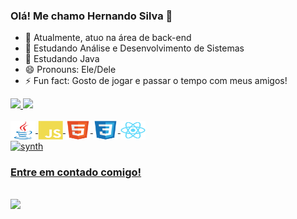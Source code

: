 ### Olá! Me chamo Hernando Silva 👋

- 🔭 Atualmente, atuo na área de back-end
- 📘 Estudando Análise e Desenvolvimento de Sistemas
- 🌱 Estudando Java
- 😄 Pronouns: Ele/Dele
- ⚡ Fun fact: Gosto de jogar e passar o tempo com meus amigos!

 <div>
   <a href="https://github.com/HernandoSilva">
   <img height="170em" src="https://github-readme-stats.vercel.app/api?username=HernandoSilva&show_icons=true&theme=neon&include_all_commits=true&count_private=true"/>
   <img height="170em" src="https://github-readme-stats.vercel.app/api/top-langs/?username=HernandoSilva&layout=compact&langs_count=6&theme=neon"/>
</div>


<div>
<div style="display: inline_block"><br>
  <img align="center" alt="Java" height="30" width="40" src="https://raw.githubusercontent.com/devicons/devicon/master/icons/java/java-original.svg">
  <img align="center" alt="Js" height="30" width="40" src="https://raw.githubusercontent.com/devicons/devicon/master/icons/javascript/javascript-plain.svg">
  <img align="center" alt="HTML" height="30" width="40" src="https://raw.githubusercontent.com/devicons/devicon/master/icons/html5/html5-original.svg">
  <img align="center" alt="CSS" height="30" width="40" src="https://raw.githubusercontent.com/devicons/devicon/master/icons/css3/css3-original.svg">
  <img align="center" alt="React" height="30" width="40" src="https://raw.githubusercontent.com/devicons/devicon/master/icons/react/react-original.svg">
</div>
</div>
<div>
<img align="center" alt="synth" height="30" width="800" src="https://media.tenor.com/sbStxsoArjAAAAAi/line.gif">
</div>

### Entre em contado comigo!

<div><br>
  <a href="https://www.linkedin.com/in/hernando-silva-27400b203/" target="_blank"><img src="https://img.shields.io/badge/-LinkedIn-%230077B5?style=for-the-badge&logo=linkedin&logoColor=white" target="_blank"></a> 
</div>

